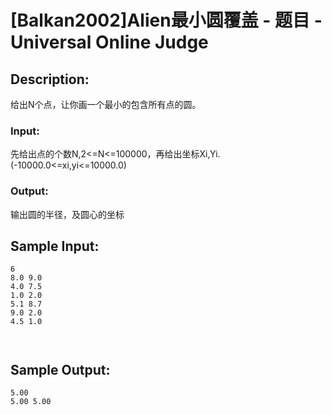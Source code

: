 # [Balkan2002]Alien最小圆覆盖 - 题目 - Universal Online Judge

## Description: 

给出N个点，让你画一个最小的包含所有点的圆。

### Input: 

先给出点的个数N,2<=N<=100000，再给出坐标Xi,Yi.(-10000.0<=xi,yi<=10000.0)

### Output: 

输出圆的半径，及圆心的坐标


## Sample Input: 
```
6
8.0 9.0
4.0 7.5
1.0 2.0
5.1 8.7
9.0 2.0
4.5 1.0



```

## Sample Output: 
```
5.00
5.00 5.00

```
